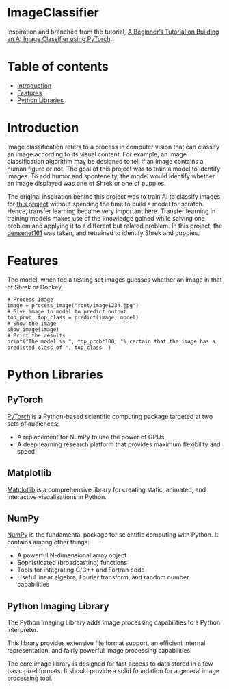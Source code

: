 # ImageClassifier

Inspiration and branched from the tutorial, [A Beginner’s Tutorial on Building an AI Image Classifier using PyTorch](https://towardsdatascience.com/a-beginners-tutorial-on-building-an-ai-image-classifier-using-pytorch-6f85cb69cba7).

Table of contents
=================

<!--ts-->
   * [Introduction](#Introduction)
   * [Features](#Features)
   * [Python Libraries](#Python-Libraries)
<!--te-->

# Introduction

Image classification refers to a process in computer vision that can classify an image according to its visual content. For example, an image classification algorithm may be designed to tell if an image contains a human figure or not. The goal of this project was to train a model to identify images. To add humor and sponteneity, the model would identify whether an image displayed was one of Shrek or one of puppies.

The original inspiration behind this project was to train AI to classify images for [this project](https://github.com/bingxuanying/GrainStorageProject2019) without spending the time to build a model for scratch. Hence, transfer learning became very important here. Transfer learning in training models makes use of the knowledge gained while solving one problem and applying it to a different but related problem. In this project, the [densenet161](https://pytorch.org/hub/pytorch_vision_densenet/) was taken, and retrained to identify Shrek and puppies.

# Features

The model, when fed a testing set images guesses whether an image in that of Shrek or Donkey.

```
# Process Image
image = process_image("root/image1234.jpg")
# Give image to model to predict output
top_prob, top_class = predict(image, model)
# Show the image
show_image(image)
# Print the results
print("The model is ", top_prob*100, "% certain that the image has a predicted class of ", top_class  )
```

# Python Libraries

## PyTorch

[PyTorch](https://pytorch.org/tutorials/beginner/blitz/tensor_tutorial.html) is a Python-based scientific computing package targeted at two sets of audiences:

* A replacement for NumPy to use the power of GPUs
* A deep learning research platform that provides maximum flexibility and speed

## Matplotlib

[Matplotlib](https://matplotlib.org/) is a comprehensive library for creating static, animated, and interactive visualizations in Python.

## NumPy

[NumPy](https://numpy.org/) is the fundamental package for scientific computing with Python. It contains among other things:

* A powerful N-dimensional array object
* Sophisticated (broadcasting) functions
* Tools for integrating C/C++ and Fortran code
* Useful linear algebra, Fourier transform, and random number capabilities

## Python Imaging Library

The Python Imaging Library adds image processing capabilities to a Python interpreter.

This library provides extensive file format support, an efficient internal representation, and fairly powerful image processing capabilities.

The core image library is designed for fast access to data stored in a few basic pixel formats. It should provide a solid foundation for a general image processing tool.
